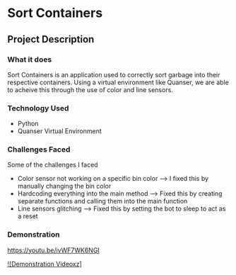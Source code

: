 # Sort Containers

## Project Description

### What it does
Sort Containers is an application used to correctly sort garbage into their respective containers. Using a virtual environment like Quanser, we are able to acheive this through the use of color and line sensors.

### Technology Used
- Python
- Quanser Virtual Environment

### Challenges Faced
Some of the challenges I faced
- Color sensor not working on a specific bin color --> I fixed this by manually changing the bin color
- Hardcoding everything into the main method --> Fixed this by creating separate functions and calling them into the main function
- Line sensors glitching --> Fixed this by setting the bot to sleep to act as a reset

### Demonstration
https://youtu.be/ivWF7WK6NGI

[![Demonstration Videoxz]](https://youtu.be/ivWF7WK6NGI)
